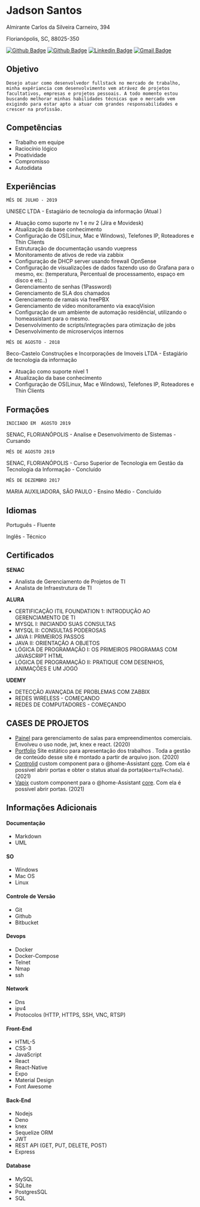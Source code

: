 # Jadson Santos

Almirante Carlos da Silveira Carneiro, 394

Florianópolis, SC, 88025-350

[![Github Badge](https://img.shields.io/badge/-jadsonsantos.com-6633cc?style=flat-square&logo=website&logoColor=white&link=http://jadsonsantos.com)](http://jadsonsantos.com) 
[![Github Badge](https://img.shields.io/badge/-jadson179-6633cc?style=flat-square&logo=Github&logoColor=white&link=http://github.com/jadson179)](http://github.com/jadson179) 
[![Linkedin Badge](https://img.shields.io/badge/-Jadson%20Santos-6633cc?style=flat-square&logo=Linkedin&logoColor=white&link=www.linkedin.com/in/jadson-santos-a9aa9b145/)](https://www.linkedin.com/in/jadson-santos-a9aa9b145/) 
[![Gmail Badge](https://img.shields.io/badge/-mailto:jadson44.santos@gmail.com-6633cc?style=flat-square&logo=Gmail&logoColor=white&link=mailto:jadson44.santos@gmail.com)](mailto:jadson44.santos@gmail.com)


## Objetivo
	
    Desejo atuar como desenvolvedor fullstack no mercado de trabalho, minha expêriancia com desenvolvimento vem atrávez de projetos facultativos, empresas e projetos pessoais. A todo momento estou buscando melhorar minhas habilidades técnicas que o mercado vem exigindo para estar apto a atuar com grandes responsabilidades e crescer na profissão.

## Competências

- Trabalho em equipe
- Raciocínio lógico
- Proatividade
- Compromisso
- Autodidata

## Experiências

`MÊS DE JULHO - 2019`

UNISEC LTDA - Estagiário de tecnologia da informação (Atual )

- Atuação como suporte nv 1 e nv 2 (Jira e Movidesk)
- Atualização da base conhecimento
- Configuração de OS(Linux, Mac e Windows), Telefones IP, Roteadores e Thin Clients
- Estruturação de documentação usando  vuepress
- Monitoramento de ativos de rede via zabbix
- Configuração de DHCP server usando firewall OpnSense
-  Configuração de visualizações de dados fazendo uso do Grafana para o mesmo, ex: (temperatura, Percentual de processamento, espaço em disco e etc..)
- Gerenciamento de senhas (1Password)
- Gerenciamento de SLA dos chamados 
- Gerenciamento de ramais via freePBX
- Gerenciamento de vídeo monitoramento via exacqVision
- Configuração de um ambiente de automação  residêncial, utilizando o homeassistant para o mesmo.
- Desenvolvimento de scripts/integrações para otimização de jobs
- Desenvolvimento de microserviços internos

`MÊS DE AGOSTO - 2018`

Beco-Castelo Construções e Incorporações de Imoveis LTDA - Estagiário de tecnologia da informação

- Atuação como suporte nível 1
- Atualização da base conhecimento
- Configuração de OS(Linux, Mac e Windows), Telefones IP, Roteadores e Thin Clients  

## Formações

`INICIADO EM  AGOSTO 2019`

SENAC, FLORIANÓPOLIS - Analise e Desenvolvimento de Sistemas - Cursando

`MÊS DE AGOSTO 2019`

SENAC, FLORIANÓPOLIS - Curso Superior de Tecnologia em Gestão da Tecnologia da Informação - Concluído

`MÊS DE DEZEMBRO 2017`

MARIA AUXILIADORA, SÃO PAULO - Ensino Médio - Concluído

## Idiomas 

Português - Fluente

Inglês - Técnico 

## Certificados

**SENAC**

- Analista de Gerenciamento de Projetos de TI
- Analista de Infraestrutura de TI

**ALURA**

- CERTIFICAÇÃO ITIL FOUNDATION 1: INTRODUÇÃO AO GERENCIAMENTO DE TI
- MYSQL I: INICIANDO SUAS CONSULTAS
- MYSQL II: CONSULTAS PODEROSAS
- JAVA I: PRIMEIROS PASSOS
- JAVA II: ORIENTAÇÃO A OBJETOS
- LÓGICA DE PROGRAMAÇÃO I: OS PRIMEIROS PROGRAMAS COM JAVASCRIPT HTML
- LÓGICA DE PROGRAMAÇÃO II: PRATIQUE COM DESENHOS, ANIMAÇÕES E UM JOGO

**UDEMY**

- DETECÇÃO AVANÇADA DE PROBLEMAS COM ZABBIX
- REDES WIRELESS - COMEÇANDO
- REDES DE COMPUTADORES - COMEÇANDO

## CASES DE PROJETOS


- [Painel](https://github.com/jadson179/PAINEL) para gerenciamento de salas para empreendimentos comerciais. Envolveu o uso node, jwt, knex e react. (2020)
- [Portfolio](https://github.com/jadson179/PORTFOLIO) Site estático para apresentação dos trabalhos . Toda a gestão de conteúdo desse site é montado a partir de arquivo json. (2020)
- [Controlid](https://github.com/jadson179/controlid) custom component para o @home-Assistant [core](https://github.com/home-assistant/core). Com ela é possível abrir portas e obter o status atual da porta(`Aberta`/`Fechada`). (2021)
- [Vapix](https://github.com/jadson179/vapix) custom component para o @home-Assistant [core](https://github.com/home-assistant/core). Com ela é possível abrir portas. (2021)


## Informações Adicionais 

#### Documentação

- Markdown 
- UML

#### SO

- Windows
- Mac OS
- Linux

#### Controle de Versão

- Git
- Github
- Bitbucket

#### Devops

- Docker
- Docker-Compose
- Telnet
- Nmap
- ssh

#### Network

- Dns
- ipv4
- Protocolos (HTTP, HTTPS, SSH, VNC, RTSP)

#### Front-End

- HTML-5
- CSS-3
- JavaScript 
- React 
- React-Native
- Expo
- Material Design
- Font Awesome

#### Back-End

- Nodejs
- Deno
- knex
- Sequelize ORM
- JWT
- REST API (GET, PUT, DELETE, POST)
- Express

#### Database 

- MySQL
- SQLite
- PostgresSQL
- SQL
